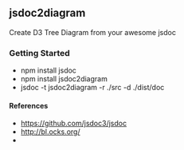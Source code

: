 ## jsdoc2diagram

Create D3 Tree Diagram from your awesome jsdoc 

### Getting Started

- npm install jsdoc
- npm install jsdoc2diagram
- jsdoc -t jsdoc2diagram -r ./src -d ./dist/doc

#### References

- https://github.com/jsdoc3/jsdoc
- http://bl.ocks.org/
- 
